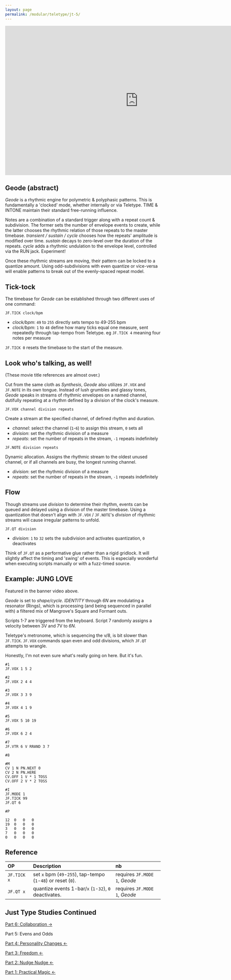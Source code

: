 ```yaml
---
layout: page
permalink: /modular/teletype/jt-5/
---
```


<div class="vid"><iframe width="860" height="484" src="https://www.youtube.com/embed/PF7gS-sXw_k?rel=0&amp;showinfo=0" frameborder="0" allow="autoplay; encrypted-media" allowfullscreen></iframe></div>

## Geode (abstract)

*Geode* is a rhythmic engine for polymetric & polyphasic patterns. This is fundamentally a 'clocked' mode, whether internally or via Teletype. TIME & INTONE maintain their standard free-running influence.

Notes are a combination of a standard trigger along with a repeat count & subdivision. The former sets the number of envelope events to create, while the latter chooses the rhythmic relation of those repeats to the master timebase. *transient / sustain / cycle* chooses how the repeats' amplitude is modified over time. *sustain* decays to zero-level over the duration of the repeats. *cycle* adds a rhythmic undulation to the envelope level, controlled via the RUN jack. Experiment!

Once these rhythmic streams are moving, their pattern can be locked to a quantize amount. Using odd-subdivisions with even quantize or vice-versa will enable patterns to break out of the evenly-spaced repeat model.

## Tick-tock

The timebase for *Geode* can be established through two different uses of one command:

`JF.TICK clock/bpm`

- *clock/bpm*: `49` to `255` directly sets tempo to 49-255 bpm
- *clock/bpm*: `1` to `48` define how many ticks equal one measure, sent repeatedly through tap-tempo from Teletype. eg `JF.TICK 4` meaning four notes per measure

`JF.TICK 0` resets the timebase to the start of the measure.

## Look who's talking, as well!

(These movie title references are almost over.)

Cut from the same cloth as *Synthesis*, *Geode* also utilizes `JF.VOX` and `JF.NOTE` in its own tongue. Instead of lush grumbles and glassy tones, *Geode* speaks in streams of rhythmic envelopes on a named channel, dutifully repeating at a rhythm defined by a division of the clock's measure.

`JF.VOX channel division repeats`

Create a stream at the specified channel, of defined rhythm and duration.

- *channel*: select the channel (`1`-`6`) to assign this stream, `0` sets all
- *division*: set the rhythmic division of a measure
- *repeats*: set the number of repeats in the stream, `-1` repeats indefinitely

`JF.NOTE division repeats`

Dynamic allocation. Assigns the rhythmic stream to the oldest unused channel, or if all channels are busy, the longest running channel.

- *division*: set the rhythmic division of a measure
- *repeats*: set the number of repeats in the stream, `-1` repeats indefinitely

## Flow

Though streams use *division* to determine their rhythm, events can be queued and delayed using a division of the master timebase. Using a quantization that doesn't align with `JF.VOX` / `JF.NOTE`'s *division* of rhythmic streams will cause irregular patterns to unfold.

`JF.QT division`

- *division*: `1` to `32` sets the subdivision and activates quantization, `0` deactivates

Think of `JF.QT` as a performative glue rather than a rigid gridlock. It will slightly affect the timing and 'swing' of events. This is especially wonderful when executing scripts manually or with a fuzz-timed source.

## Example: JUNG LOVE

Featured in the banner video above.

*Geode* is set to *shape/cycle*. *IDENTITY* through *6N* are modulating a resonator (Rings), which is processing (and being sequenced in parallel with) a filtered mix of Mangrove's Square and Formant outs.

Scripts 1-7 are triggered from the keyboard. Script 7 randomly assigns a velocity between 3V and 7V to *6N*.

Teletype's metronome, which is sequencing the v/8, is bit slower than `JF.TICK`. `JF.VOX` commands span even and odd divisions, which `JF.QT` attempts to wrangle.

Honestly, I'm not even sure what's really going on here. But it's fun.

```
#1
JF.VOX 1 5 2

#2
JF.VOX 2 4 4

#3
JF.VOX 3 3 9

#4
JF.VOX 4 1 9

#5
JF.VOX 5 10 19

#6
JF.VOX 6 2 4

#7
JF.VTR 6 V RRAND 3 7

#8

#M
CV 1 N PN.NEXT 0
CV 2 N PN.HERE
CV.OFF 1 V * 1 TOSS
CV.OFF 2 V * 2 TOSS

#I
JF.MODE 1
JF.TICK 99
JF.QT 6

#P

12	0	0	0
19	0	0	0
3	0	0	0
7	0	0	0
0	0	0	0
```

## Reference

| OP  |  Description | nb |
|:------------- |:---------------|:---------------|
| `JF.TICK x`   | set `x` bpm (`49`-`255`), tap-tempo (`1`-`48`) or reset (`0`). | requires `JF.MODE 1`, *Geode*
| `JF.QT x`		| quantize events 1-bar/`x` (`1`-`32`), `0` deactivates. | requires `JF.MODE 1`, *Geode*


## Just Type Studies Continued

[Part 6: Collaboration &rarr;](../jt-6)

Part 5: Evens and Odds

[Part 4: Personality Changes &larr;](../jt-4)

[Part 3: Freedom &larr;](../jt-3)

[Part 2: Nudge Nudge &larr;](../jt-2)

[Part 1: Practical Magic &larr;](../jt-1)
